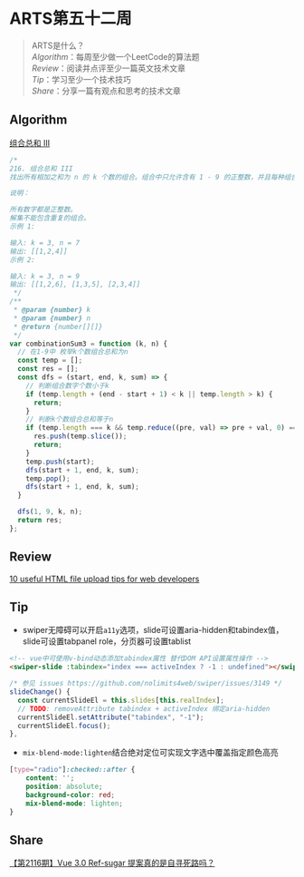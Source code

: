 # ARTS第五十二周

> ARTS是什么？  
  *Algorithm*：每周至少做一个LeetCode的算法题  
  *Review*：阅读并点评至少一篇英文技术文章  
  *Tip*：学习至少一个技术技巧  
  *Share*：分享一篇有观点和思考的技术文章  

## Algorithm

[组合总和 III](https://leetcode-cn.com/problems/combination-sum-iii/)

```js
/*
216. 组合总和 III
找出所有相加之和为 n 的 k 个数的组合。组合中只允许含有 1 - 9 的正整数，并且每种组合中不存在重复的数字。

说明：

所有数字都是正整数。
解集不能包含重复的组合。
示例 1:

输入: k = 3, n = 7
输出: [[1,2,4]]
示例 2:

输入: k = 3, n = 9
输出: [[1,2,6], [1,3,5], [2,3,4]]
 */
/**
 * @param {number} k
 * @param {number} n
 * @return {number[][]}
 */
var combinationSum3 = function (k, n) {
  // 在1-9中 枚举k个数组合总和为n
  const temp = [];
  const res = [];
  const dfs = (start, end, k, sum) => {
    // 判断组合数字个数小于k
    if (temp.length + (end - start + 1) < k || temp.length > k) {
      return;
    }
    // 判断k个数组合总和等于n
    if (temp.length === k && temp.reduce((pre, val) => pre + val, 0) === sum) {
      res.push(temp.slice());
      return;
    }
    temp.push(start);
    dfs(start + 1, end, k, sum);
    temp.pop();
    dfs(start + 1, end, k, sum);
  }

  dfs(1, 9, k, n);
  return res;
};
```

## Review

[10 useful HTML file upload tips for web developers](https://blog.greenroots.info/10-useful-html-file-upload-tips-for-web-developers-ckgetegpf0c7go9s123wvg7bi?guid=none&deviceId=e2fe45eb-ff11-4b20-80fd-3f5cda9d493c)

## Tip

- swiper无障碍可以开启`a11y`选项，slide可设置aria-hidden和tabindex值，slide可设置tabpanel role，分页器可设置tablist

```html
<!-- vue中可使用v-bind动态添加tabindex属性 替代DOM API设置属性操作 -->
<swiper-slide :tabindex="index === activeIndex ? -1 : undefined"></swiper-slide>
```

```js
/* 参见 issues https://github.com/nolimits4web/swiper/issues/3149 */
slideChange() {
  const currentSlideEl = this.slides[this.realIndex];
  // TODO: removeAttribute tabindex + activeIndex 绑定aria-hidden
  currentSlideEl.setAttribute("tabindex", "-1");
  currentSlideEl.focus();
},
```

- `mix-blend-mode:lighten`结合绝对定位可实现文字选中覆盖指定颜色高亮

```css
[type="radio"]:checked::after {
    content: '';
    position: absolute;
    background-color: red;
    mix-blend-mode: lighten;
}
```

## Share

[【第2116期】Vue 3.0 Ref-sugar 提案真的是自寻死路吗？](https://mp.weixin.qq.com/s/7k4skVdCIhTsTdEFmXyYLg)
